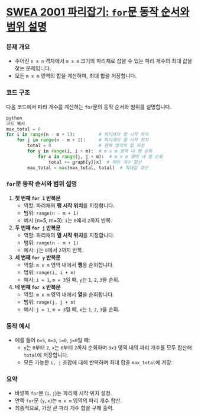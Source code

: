 # [SWEA 2001 파리잡기: `for`문 동작 순서와 범위 설명](https://swexpertacademy.com/main/code/problem/problemDetail.do?contestProbId=AV5PzOCKAigDFAUq)

### 문제 개요

- 주어진 `n x n` 격자에서 `m x m` 크기의 파리채로 잡을 수 있는 파리 개수의 최대 값을 찾는 문제입니다.
- 모든 `m x m` 영역의 합을 계산하며, 최대 합을 저장합니다.

### 코드 구조

다음 코드에서 파리 개수를 계산하는 `for`문의 동작 순서와 범위를 설명합니다.

```python
python
코드 복사
max_total = 0
for i in range(n - m + 1):         # 파리채의 행 시작 위치
    for j in range(n - m + 1):     # 파리채의 열 시작 위치
        total = 0                  # 현재 영역의 합 저장
        for y in range(i, i + m):  # m x m 영역 내 행 순회
            for x in range(j, j + m):  # m x m 영역 내 열 순회
                total += graph[y][x]  # 파리 개수 합산
        max_total = max(max_total, total)  # 최대값 갱신

```

### `for`문 동작 순서와 범위 설명

1. **첫 번째 `for i` 반복문**
    - 역할: 파리채의 **행 시작 위치**를 지정합니다.
    - 범위: `range(n - m + 1)`
    - 예시 (n=5, m=3): `i`는 `0`에서 `2`까지 반복.
2. **두 번째 `for j` 반복문**
    - 역할: 파리채의 **열 시작 위치**를 지정합니다.
    - 범위: `range(n - m + 1)`
    - 예시: `j`는 `0`에서 `2`까지 반복.
3. **세 번째 `for y` 반복문**
    - 역할: `m x m` 영역 내에서 **행**을 순회합니다.
    - 범위: `range(i, i + m)`
    - 예시: `i = 1`, `m = 3`일 때, `y`는 `1`, `2`, `3`을 순회.
4. **네 번째 `for x` 반복문**
    - 역할: `m x m` 영역 내에서 **열**을 순회합니다.
    - 범위: `range(j, j + m)`
    - 예시: `j = 1`, `m = 3`일 때, `x`는 `1`, `2`, `3`을 순회.

### 동작 예시

- 예를 들어 `n=5`, `m=3`, `i=0`, `j=0`일 때:
    - `y`는 `0`부터 `2`, `x`는 `0`부터 `2`까지 순회하며 `3x3` 영역 내의 파리 개수를 모두 합산해 `total`에 저장합니다.
    - 모든 가능한 `i, j` 조합에 대해 반복하며 최대 합을 `max_total`에 저장.

### 요약

- 바깥쪽 `for`문 (`i`, `j`)는 파리채 시작 위치 설정.
- 안쪽 `for`문 (`y`, `x`)는 `m x m` 영역의 파리 개수 합산.
- 최종적으로, 가장 큰 파리 개수 합을 구해 출력.
